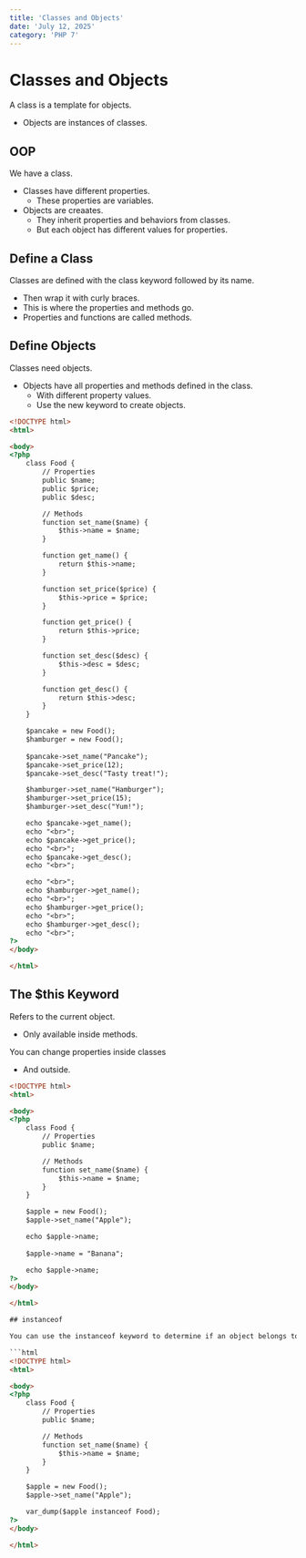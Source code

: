 ```yaml
---
title: 'Classes and Objects'
date: 'July 12, 2025'
category: 'PHP 7'
---
```


# Classes and Objects

A class is a template for objects.
- Objects are instances of classes.

## OOP

We have a class.
- Classes have different properties.
  - These properties are variables.
- Objects are creaates.
  - They inherit properties and behaviors from classes.
  - But each object has different values for properties.

## Define a Class

Classes are defined with the class keyword followed by its name.
- Then wrap it with curly braces.
- This is where the properties and methods go.
- Properties and functions are called methods.

## Define Objects

Classes need objects.
- Objects have all properties and methods defined in the class.
  - With different property values.
  - Use the new keyword to create objects.

```html
<!DOCTYPE html>
<html>

<body>
<?php
    class Food {
        // Properties
        public $name;
        public $price;
        public $desc;

        // Methods
        function set_name($name) {
            $this->name = $name;
        }

        function get_name() {
            return $this->name;
        }

        function set_price($price) {
            $this->price = $price;
        }

        function get_price() {
            return $this->price;
        }

        function set_desc($desc) {
            $this->desc = $desc;
        }

        function get_desc() {
            return $this->desc;
        }
    }

    $pancake = new Food();
    $hamburger = new Food();
    
    $pancake->set_name("Pancake");
    $pancake->set_price(12);
    $pancake->set_desc("Tasty treat!");

    $hamburger->set_name("Hamburger");
    $hamburger->set_price(15);
    $hamburger->set_desc("Yum!");

    echo $pancake->get_name();
    echo "<br>";
    echo $pancake->get_price();
    echo "<br>";
    echo $pancake->get_desc();
    echo "<br>";

    echo "<br>";
    echo $hamburger->get_name();
    echo "<br>";
    echo $hamburger->get_price();
    echo "<br>";
    echo $hamburger->get_desc();
    echo "<br>";
?>
</body>

</html>
```

## The $this Keyword

Refers to the current object.
- Only available inside methods.

You can change properties inside classes
- And outside.

```html
<!DOCTYPE html>
<html>

<body>
<?php
    class Food {
        // Properties
        public $name;

        // Methods
        function set_name($name) {
            $this->name = $name;
        }
    }

    $apple = new Food();
    $apple->set_name("Apple");

    echo $apple->name;
    
    $apple->name = "Banana";

    echo $apple->name;
?>
</body>

</html>

## instanceof

You can use the instanceof keyword to determine if an object belongs to a class.

```html
<!DOCTYPE html>
<html>

<body>
<?php
    class Food {
        // Properties
        public $name;

        // Methods
        function set_name($name) {
            $this->name = $name;
        }
    }

    $apple = new Food();
    $apple->set_name("Apple");

    var_dump($apple instanceof Food);
?>
</body>

</html>
```